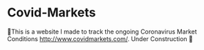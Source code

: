 # Covid-Markets
🦠This is a website I made to track the ongoing Coronavirus Market Conditions http://www.covidmarkets.com/.   Under Construction 🚧


